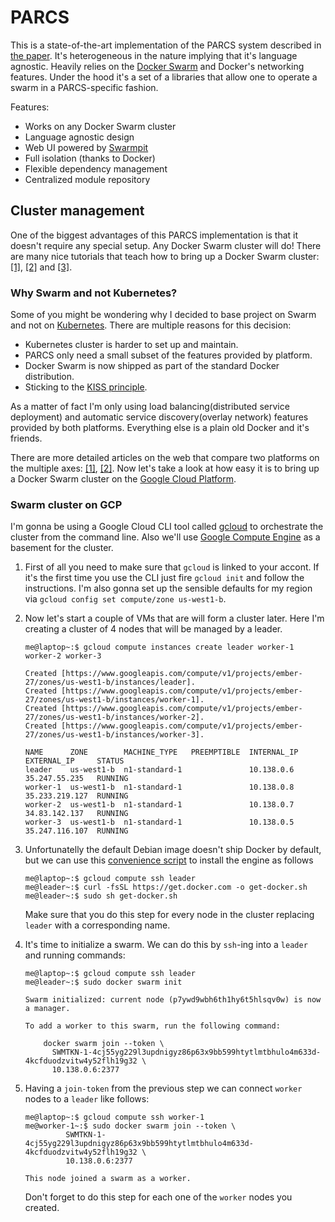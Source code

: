 # PARCS

This is a state-of-the-art implementation of the PARCS system described in [the paper][paper]. It's heterogeneous in the nature implying that
it's language agnostic. Heavily relies on the [Docker Swarm][swarm] and Docker's networking features. Under the hood it's a set of a libraries
that allow one to operate a swarm in a PARCS-specific fashion.

Features:
* Works on any Docker Swarm cluster
* Language agnostic design
* Web UI powered by [Swarmpit][swarmpit]
* Full isolation (thanks to Docker)
* Flexible dependency management
* Centralized module repository

## Cluster management

One of the biggest advantages of this PARCS implementation is that it doesn't require any special setup. Any Docker Swarm cluster will do!
There are many nice tutorials that teach how to bring up a Docker Swarm cluster: [[1]][cluster-1], [[2]][cluster-2] and [[3]][cluster-3].

### Why Swarm and not Kubernetes?

Some of you might be wondering why I decided to base project on Swarm and not on [Kubernetes][kubernetes]. There are multiple reasons for
this decision:

* Kubernetes cluster is harder to set up and maintain.
* PARCS only need a small subset of the features provided by platform.
* Docker Swarm is now shipped as part of the standard Docker distribution.
* Sticking to the [KISS principle][kiss].

As a matter of fact I'm only using load balancing(distributed service deployment) and automatic service discovery(overlay network) features
provided by both platforms. Everything else is a plain old Docker and it's friends.

There are more detailed articles on the web that compare two platforms on the multiple axes: [[1]][swarm-vs-kubernetes-1], [[2]][swarm-vs-kubernetes-2].
Now let's take a look at how easy it is to bring up a Docker Swarm cluster on the [Google Cloud Platform][gcp].

### Swarm cluster on GCP

I'm gonna be using a Google Cloud CLI tool called [gcloud][gcloud] to orchestrate the cluster from the command line. Also we'll use
[Google Compute Engine][gce] as a basement for the cluster.

1. First of all you need to make sure that `gcloud` is linked to your accont. If it's the first time you use the CLI just fire `gcloud init`
and follow the instructions. I'm also gonna set up the sensible defaults for my region via `gcloud config set compute/zone us-west1-b`.

2. Now let's start a couple of VMs that are will form a cluster later. Here I'm creating a cluster of 4 nodes that will be managed by a leader.

    ```console
    me@laptop~:$ gcloud compute instances create leader worker-1 worker-2 worker-3

    Created [https://www.googleapis.com/compute/v1/projects/ember-27/zones/us-west1-b/instances/leader].
    Created [https://www.googleapis.com/compute/v1/projects/ember-27/zones/us-west1-b/instances/worker-1].
    Created [https://www.googleapis.com/compute/v1/projects/ember-27/zones/us-west1-b/instances/worker-2].
    Created [https://www.googleapis.com/compute/v1/projects/ember-27/zones/us-west1-b/instances/worker-3].
    
    NAME      ZONE        MACHINE_TYPE   PREEMPTIBLE  INTERNAL_IP  EXTERNAL_IP     STATUS
    leader    us-west1-b  n1-standard-1               10.138.0.6   35.247.55.235   RUNNING
    worker-1  us-west1-b  n1-standard-1               10.138.0.8   35.233.219.127  RUNNING
    worker-2  us-west1-b  n1-standard-1               10.138.0.7   34.83.142.137   RUNNING
    worker-3  us-west1-b  n1-standard-1               10.138.0.5   35.247.116.107  RUNNING
    ```

3. Unfortunatelly the default Debian image doesn't ship Docker by default, but we can use this [convenience script][convenience-script] to install
the engine as follows

    ```console
    me@laptop~:$ gcloud compute ssh leader
    me@leader~:$ curl -fsSL https://get.docker.com -o get-docker.sh
    me@leader~:$ sudo sh get-docker.sh
    ```

    Make sure that you do this step for every node in the cluster replacing `leader` with a corresponding name.

4. It's time to initialize a swarm. We can do this by `ssh`-ing into a `leader` and running commands:

    ```console
    me@laptop~:$ gcloud compute ssh leader
    me@leader~:$ sudo docker swarm init
    
    Swarm initialized: current node (p7ywd9wbh6th1hy6t5hlsqv0w) is now a manager.
    
    To add a worker to this swarm, run the following command:
    
        docker swarm join --token \
          SWMTKN-1-4cj55yg229l3updnigyz86p63x9bb599htytlmtbhulo4m633d-4kcfduodzvitw4y52flh19g32 \
          10.138.0.6:2377
    ```

5. Having a `join-token` from the previous step we can connect `worker` nodes to a `leader` like follows:

    ```console
    me@laptop~:$ gcloud compute ssh worker-1
    me@worker-1~:$ sudo docker swarm join --token \
             SWMTKN-1-4cj55yg229l3updnigyz86p63x9bb599htytlmtbhulo4m633d-4kcfduodzvitw4y52flh19g32 \
             10.138.0.6:2377
    
    This node joined a swarm as a worker.
    ```

    Don't forget to do this step for each one of the `worker` nodes you created.

[paper]: https://www.scirp.org/journal/paperinformation.aspx?paperid=78011 
[swarm]: https://docs.docker.com/engine/swarm
[swarmpit]: https://swarmpit.io
[cluster-1]: https://docs.docker.com/engine/swarm/swarm-tutorial/create-swarm
[cluster-2]: https://training.play-with-docker.com/swarm-service-discovery
[cluster-3]: https://rominirani.com/docker-swarm-tutorial-b67470cf8872
[kubernetes]: https://kubernetes.io
[kiss]: https://en.wikipedia.org/wiki/KISS_principle
[swarm-vs-kubernetes-1]: https://vexxhost.com/blog/kubernetes-vs-docker-swarm-containerization-platforms
[swarm-vs-kubernetes-2]: https://thenewstack.io/kubernetes-vs-docker-swarm-whats-the-difference
[gcp]: http://cloud.google.com
[gcloud]: https://cloud.google.com/sdk/gcloud
[gce]: https://cloud.google.com/compute
[convenience-script]: https://docs.docker.com/engine/install/debian/#install-using-the-convenience-script
